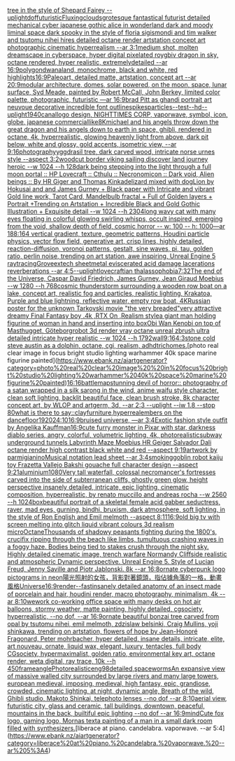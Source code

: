 [tree in the style of Shepard Fairey --uplight](https://www.ebank.nz/aiartgenerator?category=tree%20in%20the%20style%20of%20Shepard%20Fairey%20--uplight)[dof](https://www.ebank.nz/aiartgenerator?category=dof)[futuristic](https://www.ebank.nz/aiartgenerator?category=futuristic)[Fluxing](https://www.ebank.nz/aiartgenerator?category=Fluxing)[clouds](https://www.ebank.nz/aiartgenerator?category=clouds)[grotesque fantastical futurist detailed mechanical cyber japanese gothic alice in wonderland dark and moody liminal space dark spooky in the style of floria sigismondi and tim walker and tsutomu nihei hires detailed octane render artstation concept art photographic cinematic hyperrealism --ar 3:1](https://www.ebank.nz/aiartgenerator?category=grotesque%20fantastical%20futurist%20detailed%20mechanical%20cyber%20japanese%20gothic%20alice%20in%20wonderland%20dark%20and%20moody%20liminal%20space%20dark%20spooky%20in%20the%20style%20of%20floria%20sigismondi%20and%20tim%20walker%20and%20tsutomu%20nihei%20hires%20detailed%20octane%20render%20artstation%20concept%20art%20photographic%20cinematic%20hyperrealism%20--ar%203%3A1)[medium shot, molten dreamscape in cyberspace, hyper digital pixelated roygbiv dragon in sky, octane rendered, hyper realistic,  extremelydetailed --ar 16:9](https://www.ebank.nz/aiartgenerator?category=medium%20shot%2C%20molten%20dreamscape%20in%20cyberspace%2C%20hyper%20digital%20pixelated%20roygbiv%20dragon%20in%20sky%2C%20octane%20rendered%2C%20hyper%20realistic%2C%20%20extremelydetailed%20--ar%2016%3A9)[polygondwanaland, monochrome, black and white, red highlights](https://www.ebank.nz/aiartgenerator?category=polygondwanaland%2C%20monochrome%2C%20black%20and%20white%2C%20red%20highlights)[16:9](https://www.ebank.nz/aiartgenerator?category=16%3A9)[Paleoart, detailed matte, artstation, concept art --ar 20:9](https://www.ebank.nz/aiartgenerator?category=Paleoart%2C%20detailed%20matte%2C%20artstation%2C%20concept%20art%20--ar%2020%3A9)[modular architecture, domes, solar powered, on the moon, space, lunar surface, Syd Meade, painted by Robert McCall, John Berkey, limited color palette, photographic, futuristic —ar 16:9](https://www.ebank.nz/aiartgenerator?category=modular%20architecture%2C%20domes%2C%20solar%20powered%2C%20on%20the%20moon%2C%20space%2C%20lunar%20surface%2C%20Syd%20Meade%2C%20painted%20by%20Robert%20McCall%2C%20John%20Berkey%2C%20limited%20color%20palette%2C%20photographic%2C%20futuristic%20%E2%80%94ar%2016%3A9)[brad Pitt as ghandi portrait art neuvoue decorative incredible font outline](https://www.ebank.nz/aiartgenerator?category=brad%20Pitt%20as%20ghandi%20portrait%20art%20neuvoue%20decorative%20incredible%20font%20outline)[spikes](https://www.ebank.nz/aiartgenerator?category=spikes)[particles](https://www.ebank.nz/aiartgenerator?category=particles)[--test](https://www.ebank.nz/aiartgenerator?category=--test)[--hd](https://www.ebank.nz/aiartgenerator?category=--hd)[--uplight](https://www.ebank.nz/aiartgenerator?category=--uplight)[1940](https://www.ebank.nz/aiartgenerator?category=1940)[canal](https://www.ebank.nz/aiartgenerator?category=canal)[logo design, NIGHTTIMES CORP, vaporwave, symbol, icon, globe, japanese commercial](https://www.ebank.nz/aiartgenerator?category=logo%20design%2C%20NIGHTTIMES%20CORP%2C%20vaporwave%2C%20symbol%2C%20icon%2C%20globe%2C%20japanese%20commercial)[like](https://www.ebank.nz/aiartgenerator?category=like)[8K](https://www.ebank.nz/aiartgenerator?category=8K)[michael and his angels throw down the great dragon and his angels down to earth in space, ghibli, rendered in octane, 4k, hyperrealistic, glowing heavenly light from above, dark pit below, white and glossy, gold accents, isometric view, --ar 9:16](https://www.ebank.nz/aiartgenerator?category=michael%20and%20his%20angels%20throw%20down%20the%20great%20dragon%20and%20his%20angels%20down%20to%20earth%20in%20space%2C%20ghibli%2C%20rendered%20in%20octane%2C%204k%2C%20hyperrealistic%2C%20glowing%20heavenly%20light%20from%20above%2C%20dark%20pit%20below%2C%20white%20and%20glossy%2C%20gold%20accents%2C%20isometric%20view%2C%20--ar%209%3A16)[photography](https://www.ebank.nz/aiartgenerator?category=photography)[yggdrasil tree, dark carved wood, intricate norse urnes style --aspect 3:2](https://www.ebank.nz/aiartgenerator?category=yggdrasil%20tree%2C%20dark%20carved%20wood%2C%20intricate%20norse%20urnes%20style%20--aspect%203%3A2)[woodcut border viking sailing discover land journey heroic --w 1024 --h 128](https://www.ebank.nz/aiartgenerator?category=woodcut%20border%20viking%20sailing%20discover%20land%20journey%20heroic%20--w%201024%20--h%20128)[dark being stepping into the light through a full moon portal :: HP Lovecraft :: Cthulu :: Necronomicon :: Dark void, Alien beings :: By HR Giger and Thomas Kinkade](https://www.ebank.nz/aiartgenerator?category=dark%20being%20stepping%20into%20the%20light%20through%20a%20full%20moon%20portal%20%3A%3A%20HP%20Lovecraft%20%3A%3A%20Cthulu%20%3A%3A%20Necronomicon%20%3A%3A%20Dark%20void%2C%20Alien%20beings%20%3A%3A%20By%20HR%20Giger%20and%20Thomas%20Kinkade)[lizard mixed with dog](https://www.ebank.nz/aiartgenerator?category=lizard%20mixed%20with%20dog)[Lion by Hokusai and and James Gurney + Black paper with Intricate and vibrant Gold line work, Tarot Card, Mandelbulb fractal + Full of Golden layers + Portrait +Trending on Artstation + Incredible Black and Gold Gothic Illustration + Exquisite detail --w 1024 --h 2304](https://www.ebank.nz/aiartgenerator?category=Lion%20by%20Hokusai%20and%20and%20James%20Gurney%20%2B%20Black%20paper%20with%20Intricate%20and%20vibrant%20Gold%20line%20work%2C%20Tarot%20Card%2C%20Mandelbulb%20fractal%20%2B%20Full%20of%20Golden%20layers%20%2B%20Portrait%20%2BTrending%20on%20Artstation%20%2B%20Incredible%20Black%20and%20Gold%20Gothic%20Illustration%20%2B%20Exquisite%20detail%20--w%201024%20--h%202304)[long wavy cat with many eyes floating in colorful glowing swirling whisps, occult inspired, emerging from the void, shallow depth of field, cosmic horror -- w: 100 -- h: 1000](https://www.ebank.nz/aiartgenerator?category=long%20wavy%20cat%20with%20many%20eyes%20floating%20in%20colorful%20glowing%20swirling%20whisps%2C%20occult%20inspired%2C%20emerging%20from%20the%20void%2C%20shallow%20depth%20of%20field%2C%20cosmic%20horror%20--%20w%3A%20100%20--%20h%3A%201000)[—ar 188:164 vertical gradient, texture, geometric patterns, Houdini particle physics, vector flow field, generative art, crisp lines, highly detailed, reaction-diffusion, voronoi patterns, gestalt, sine waves, pi, tau, golden ratio, perlin noise, trending on art station, awe inspiring, Unreal Engine 5 raytracing](https://www.ebank.nz/aiartgenerator?category=%E2%80%94ar%20188%3A164%20vertical%20gradient%2C%20texture%2C%20geometric%20patterns%2C%20Houdini%20particle%20physics%2C%20vector%20flow%20field%2C%20generative%20art%2C%20crisp%20lines%2C%20highly%20detailed%2C%20reaction-diffusion%2C%20voronoi%20patterns%2C%20gestalt%2C%20sine%20waves%2C%20pi%2C%20tau%2C%20golden%20ratio%2C%20perlin%20noise%2C%20trending%20on%20art%20station%2C%20awe%20inspiring%2C%20Unreal%20Engine%205%20raytracing)[Grove](https://www.ebank.nz/aiartgenerator?category=Grove)[extech sheetmetal eviscerated acid damage lacerations reverberations --ar 4:5](https://www.ebank.nz/aiartgenerator?category=extech%20sheetmetal%20eviscerated%20acid%20damage%20lacerations%20reverberations%20--ar%204%3A5)[--uplight](https://www.ebank.nz/aiartgenerator?category=--uplight)[lovecraftian thalassophobia](https://www.ebank.nz/aiartgenerator?category=lovecraftian%20thalassophobia)[7:32](https://www.ebank.nz/aiartgenerator?category=7%3A32)[The end of the Universe, Caspar David Friedrich, James Gurney, Jean Giraud Moebius --w 1280 --h 768](https://www.ebank.nz/aiartgenerator?category=The%20end%20of%20the%20Universe%2C%20Caspar%20David%20Friedrich%2C%20James%20Gurney%2C%20Jean%20Giraud%20Moebius%20--w%201280%20--h%20768)[cosmic thunderstorm surrounding a wooden row boat on a lake, concept art, realistic fog and particles, realistic lighting, Krakatoa, Purple and blue lightning, reflective water, empty row boat, 4K](https://www.ebank.nz/aiartgenerator?category=cosmic%20thunderstorm%20surrounding%20a%20wooden%20row%20boat%20on%20a%20lake%2C%20concept%20art%2C%20realistic%20fog%20and%20particles%2C%20realistic%20lighting%2C%20Krakatoa%2C%20Purple%20and%20blue%20lightning%2C%20reflective%20water%2C%20empty%20row%20boat%2C%204K)[Russian poster for the unknown Tarkovski movie "the very breaded"](https://www.ebank.nz/aiartgenerator?category=Russian%20poster%20for%20the%20unknown%20Tarkovski%20movie%20%22the%20very%20breaded%22)[very attractive dreamy Final Fantasy boy .4k ,RTX On ,Realism style](https://www.ebank.nz/aiartgenerator?category=very%20attractive%20dreamy%20Final%20Fantasy%20boy%20.4k%20%2CRTX%20On%20%2CRealism%20style)[a giant man holding figurine of woman in hand and inserting into box](https://www.ebank.nz/aiartgenerator?category=a%20giant%20man%20holding%20figurine%20of%20woman%20in%20hand%20and%20inserting%20into%20box)[Obi Wan Kenobi on top of Masthugget, Göteborg](https://www.ebank.nz/aiartgenerator?category=Obi%20Wan%20Kenobi%20on%20top%20of%20Masthugget%2C%20G%C3%B6teborg)[robot 3d render vray octane unreal zbrush ultra detailed intricate hyper realistic --w 1024 --h 1792](https://www.ebank.nz/aiartgenerator?category=robot%203d%20render%20vray%20octane%20unreal%20zbrush%20ultra%20detailed%20intricate%20hyper%20realistic%20--w%201024%20--h%201792)[wall](https://www.ebank.nz/aiartgenerator?category=wall)[9:16](https://www.ebank.nz/aiartgenerator?category=9%3A16)[4:3](https://www.ebank.nz/aiartgenerator?category=4%3A3)[stone cold steve austin as a dolphin, octane, cgi, realism, adhd](https://www.ebank.nz/aiartgenerator?category=stone%20cold%20steve%20austin%20as%20a%20dolphin%2C%20octane%2C%20cgi%2C%20realism%2C%20adhd)[trichomes.](https://www.ebank.nz/aiartgenerator?category=trichomes.)[photo real clear image  in focus bright studio lighting warhammer 40k space marine figurine painted](https://www.ebank.nz/aiartgenerator?category=photo%20real%20clear%20image%20%20in%20focus%20bright%20studio%20lighting%20warhammer%2040k%20space%20marine%20figurine%20painted)[16:16](https://www.ebank.nz/aiartgenerator?category=16%3A16)[battlemap](https://www.ebank.nz/aiartgenerator?category=battlemap)[stunning devil of horror:: photography of a satan wrapped in a silk sarong in the wind, anime waifu style character, clean soft lighting, backlit beautiful face, clean brush stroke, 8k character concept art, by WLOP and artgerm, 3d, --ar 2:3 --uplight --iw 1.8 --stop 80](https://www.ebank.nz/aiartgenerator?category=stunning%20devil%20of%20horror%3A%3A%20photography%20of%20a%20satan%20wrapped%20in%20a%20silk%20sarong%20in%20the%20wind%2C%20anime%20waifu%20style%20character%2C%20clean%20soft%20lighting%2C%20backlit%20beautiful%20face%2C%20clean%20brush%20stroke%2C%208k%20character%20concept%20art%2C%20by%20WLOP%20and%20artgerm%2C%203d%2C%20--ar%202%3A3%20--uplight%20--iw%201.8%20--stop%2080)[what is there to say::](https://www.ebank.nz/aiartgenerator?category=what%20is%20there%20to%20say%3A%3A)[clay](https://www.ebank.nz/aiartgenerator?category=clay)[furniture,hyperreal](https://www.ebank.nz/aiartgenerator?category=furniture%2Chyperreal)[embers on the dancefloor](https://www.ebank.nz/aiartgenerator?category=embers%20on%20the%20dancefloor)[1920](https://www.ebank.nz/aiartgenerator?category=1920)[24:10](https://www.ebank.nz/aiartgenerator?category=24%3A10)[16:9](https://www.ebank.nz/aiartgenerator?category=16%3A9)[bruised universe, —ar 3:4](https://www.ebank.nz/aiartgenerator?category=bruised%20universe%2C%20%E2%80%94ar%203%3A4)[Exotic fashion style outfit by Angelika Kauffman](https://www.ebank.nz/aiartgenerator?category=Exotic%20fashion%20style%20outfit%20by%20Angelika%20Kauffman)[16:9](https://www.ebank.nz/aiartgenerator?category=16%3A9)[cute furry monster in Pixar with star, darkness diablo series, angry, colorful, volumetric lighting, 4k, photorealistic](https://www.ebank.nz/aiartgenerator?category=cute%20furry%20monster%20in%20Pixar%20with%20star%2C%20darkness%20diablo%20series%2C%20angry%2C%20colorful%2C%20volumetric%20lighting%2C%204k%2C%20photorealistic)[subway underground tunnels Labyrinth Maze Moebius HR Geiger Salvador Dali octane render high contrast black white and red  --aspect 9:19](https://www.ebank.nz/aiartgenerator?category=subway%20underground%20tunnels%20Labyrinth%20Maze%20Moebius%20HR%20Geiger%20Salvador%20Dali%20octane%20render%20high%20contrast%20black%20white%20and%20red%20%20--aspect%209%3A19)[artwork by parmigianino](https://www.ebank.nz/aiartgenerator?category=artwork%20by%20parmigianino)[Musical notation lead sheet --ar 3:4](https://www.ebank.nz/aiartgenerator?category=Musical%20notation%20lead%20sheet%20--ar%203%3A4)[smoking](https://www.ebank.nz/aiartgenerator?category=smoking)[goblin robot kaiju toy Frazetta Vallejo Bakshi gouache full character design --aspect 9:21](https://www.ebank.nz/aiartgenerator?category=goblin%20robot%20kaiju%20toy%20Frazetta%20Vallejo%20Bakshi%20gouache%20full%20character%20design%20--aspect%209%3A21)[aluminium](https://www.ebank.nz/aiartgenerator?category=aluminium)[1080](https://www.ebank.nz/aiartgenerator?category=1080)[Very tall waterfall, colossal necromancer's fortresses carved into the side of subterranean cliffs, ghostly green glow, height perspective insanely detailed, intricate, epic lighting, cinematic composition, hyperrealistic, by renato muccillo and andreas rocha  --w 2560 --h 1024](https://www.ebank.nz/aiartgenerator?category=Very%20tall%20waterfall%2C%20colossal%20necromancer%27s%20fortresses%20carved%20into%20the%20side%20of%20subterranean%20cliffs%2C%20ghostly%20green%20glow%2C%20height%20perspective%20insanely%20detailed%2C%20intricate%2C%20epic%20lighting%2C%20cinematic%20composition%2C%20hyperrealistic%2C%20by%20renato%20muccillo%20and%20andreas%20rocha%20%20--w%202560%20--h%201024)[box](https://www.ebank.nz/aiartgenerator?category=box)[beautiful portrait of a skeletal female acid gabber seductress, raver, mad eyes, gurning, bindhi, bruxism, dark atmosphere, soft lighting, in the style of Ron English and Emil melmoth --aspect 8:11](https://www.ebank.nz/aiartgenerator?category=beautiful%20portrait%20of%20a%20skeletal%20female%20acid%20gabber%20seductress%2C%20raver%2C%20mad%20eyes%2C%20gurning%2C%20bindhi%2C%20bruxism%2C%20dark%20atmosphere%2C%20soft%20lighting%2C%20in%20the%20style%20of%20Ron%20English%20and%20Emil%20melmoth%20--aspect%208%3A11)[16:9](https://www.ebank.nz/aiartgenerator?category=16%3A9)[old big tv with screen melting into glitch liquid vibrant colours 3d realism micro](https://www.ebank.nz/aiartgenerator?category=old%20big%20tv%20with%20screen%20melting%20into%20glitch%20liquid%20vibrant%20colours%203d%20realism%20micro)[Octane](https://www.ebank.nz/aiartgenerator?category=Octane)[Thousands of shadowy peasants fighting during the 1800's, crucifix ripping through the beach like limbs, tumultuous crashing waves in a foggy haze. Bodies being tied to stakes crush through the night sky. Highly detailed cinematic image,   trench warfare Normandy Cliffside realistic and atmospheric Dynamic perspective. Unreal Engine 5. Style of Lucian Freud, Jenny Saville and Piotr Jablonski. 8k --ar 16:8](https://www.ebank.nz/aiartgenerator?category=Thousands%20of%20shadowy%20peasants%20fighting%20during%20the%201800%27s%2C%20crucifix%20ripping%20through%20the%20beach%20like%20limbs%2C%20tumultuous%20crashing%20waves%20in%20a%20foggy%20haze.%20Bodies%20being%20tied%20to%20stakes%20crush%20through%20the%20night%20sky.%20Highly%20detailed%20cinematic%20image%2C%20%20%20trench%20warfare%20Normandy%20Cliffside%20realistic%20and%20atmospheric%20Dynamic%20perspective.%20Unreal%20Engine%205.%20Style%20of%20Lucian%20Freud%2C%20Jenny%20Saville%20and%20Piotr%20Jablonski.%208k%20--ar%2016%3A8)[ornate cyberpunk logo pictograms in neon](https://www.ebank.nz/aiartgenerator?category=ornate%20cyberpunk%20logo%20pictograms%20in%20neon)[陽光照射的女孩，背影對著鏡頭，指佔據角落的一格，動畫風格](https://www.ebank.nz/aiartgenerator?category=%E9%99%BD%E5%85%89%E7%85%A7%E5%B0%84%E7%9A%84%E5%A5%B3%E5%AD%A9%EF%BC%8C%E8%83%8C%E5%BD%B1%E5%B0%8D%E8%91%97%E9%8F%A1%E9%A0%AD%EF%BC%8C%E6%8C%87%E4%BD%94%E6%93%9A%E8%A7%92%E8%90%BD%E7%9A%84%E4%B8%80%E6%A0%BC%EF%BC%8C%E5%8B%95%E7%95%AB%E9%A2%A8%E6%A0%BC)[Universe](https://www.ebank.nz/aiartgenerator?category=Universe)[16:9](https://www.ebank.nz/aiartgenerator?category=16%3A9)[render](https://www.ebank.nz/aiartgenerator?category=render)[--fast](https://www.ebank.nz/aiartgenerator?category=--fast)[insanely detailed  anatomy  of an insect  made of  porcelain and hair, houdini render, macro photography,  minimalism, 4k --ar 8:10](https://www.ebank.nz/aiartgenerator?category=insanely%20detailed%20%20anatomy%20%20of%20an%20insect%20%20made%20of%20%20porcelain%20and%20hair%2C%20houdini%20render%2C%20macro%20photography%2C%20%20minimalism%2C%204k%20--ar%208%3A10)[wework co-working office space with many desks on hot air balloons, stormy weather, matte painting, highly detailed, cgsociety, hyperrealistic, --no dof, --ar 16:9](https://www.ebank.nz/aiartgenerator?category=wework%20co-working%20office%20space%20with%20many%20desks%20on%20hot%20air%20balloons%2C%20stormy%20weather%2C%20matte%20painting%2C%20highly%20detailed%2C%20cgsociety%2C%20hyperrealistic%2C%20--no%20dof%2C%20--ar%2016%3A9)[ornate beautiful bonzai tree carved from opal by tsutomu nihei, emil melmoth, zdzislaw belsinki, Craig Mullins, yoji shinkawa, trending on artstation, flowers of hope by Jean-Honoré Fragonard, Peter mohrbacher, hyper detailed, insane details, intricate, elite, art nouveau, ornate, liquid wax, elegant, luxury, tentacles, full body CGsociety, hypermaximalist, golden ratio, environmental key art, octane render, weta digital, ray trace, 10k  --h 450](https://www.ebank.nz/aiartgenerator?category=ornate%20beautiful%20bonzai%20tree%20carved%20from%20opal%20by%20tsutomu%20nihei%2C%20emil%20melmoth%2C%20zdzislaw%20belsinki%2C%20Craig%20Mullins%2C%20yoji%20shinkawa%2C%20trending%20on%20artstation%2C%20flowers%20of%20hope%20by%20Jean-Honor%C3%A9%20Fragonard%2C%20Peter%20mohrbacher%2C%20hyper%20detailed%2C%20insane%20details%2C%20intricate%2C%20elite%2C%20art%20nouveau%2C%20ornate%2C%20liquid%20wax%2C%20elegant%2C%20luxury%2C%20tentacles%2C%20full%20body%20CGsociety%2C%20hypermaximalist%2C%20golden%20ratio%2C%20environmental%20key%20art%2C%20octane%20render%2C%20weta%20digital%2C%20ray%20trace%2C%2010k%20%20--h%20450)[frame](https://www.ebank.nz/aiartgenerator?category=frame)[angle](https://www.ebank.nz/aiartgenerator?category=angle)[Photorealistic](https://www.ebank.nz/aiartgenerator?category=Photorealistic)[eng](https://www.ebank.nz/aiartgenerator?category=eng)[98](https://www.ebank.nz/aiartgenerator?category=98)[detailed,](https://www.ebank.nz/aiartgenerator?category=detailed%2C)[space](https://www.ebank.nz/aiartgenerator?category=space)[worms](https://www.ebank.nz/aiartgenerator?category=worms)[An expansive view of massive walled city surrounded by large rivers and many large towers, european medieval, imposing, medieval, high fantasy, epic, grandiose, crowded, cinematic lighting, at night, dynamic angle, Breath of the wild, Ghibli studio, Makoto Shinkai, telephoto lenses --no dof --ar 8:10](https://www.ebank.nz/aiartgenerator?category=An%20expansive%20view%20of%20massive%20walled%20city%20surrounded%20by%20large%20rivers%20and%20many%20large%20towers%2C%20european%20medieval%2C%20imposing%2C%20medieval%2C%20high%20fantasy%2C%20epic%2C%20grandiose%2C%20crowded%2C%20cinematic%20lighting%2C%20at%20night%2C%20dynamic%20angle%2C%20Breath%20of%20the%20wild%2C%20Ghibli%20studio%2C%20Makoto%20Shinkai%2C%20telephoto%20lenses%20--no%20dof%20--ar%208%3A10)[aerial view, futuristic city, glass and ceramic, tall buildings, downtown, peaceful, mountains in the back, builtiful epic lighting --no dof --ar 16:9](https://www.ebank.nz/aiartgenerator?category=aerial%20view%2C%20futuristic%20city%2C%20glass%20and%20ceramic%2C%20tall%20buildings%2C%20downtown%2C%20peaceful%2C%20mountains%20in%20the%20back%2C%20builtiful%20epic%20lighting%20--no%20dof%20--ar%2016%3A9)[mind](https://www.ebank.nz/aiartgenerator?category=mind)[Cute fox logo, gaming logo, Mornas text](https://www.ebank.nz/aiartgenerator?category=Cute%20fox%20logo%2C%20gaming%20logo%2C%20Mornas%20text)[a painting of a man in a small dark room filled with synthesizers.](https://www.ebank.nz/aiartgenerator?category=a%20painting%20of%20a%20man%20in%20a%20small%20dark%20room%20filled%20with%20synthesizers.)[liberace at piano. candelabra. vaporwave. --ar 5:4](https://www.ebank.nz/aiartgenerator?category=liberace%20at%20piano.%20candelabra.%20vaporwave.%20--ar%205%3A4)